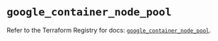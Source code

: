 # `google_container_node_pool`

Refer to the Terraform Registry for docs: [`google_container_node_pool`](https://registry.terraform.io/providers/hashicorp/google/5.26.0/docs/resources/container_node_pool).
